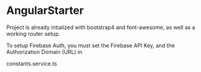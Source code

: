 # AngularStarter

Project is already intialized with bootstrap4 and font-awesome, as well as a working router setup.

To setup Firebase Auth, you must set the Firebase API Key, and the Authorization Domain (URL) in 

constants.service.ts
